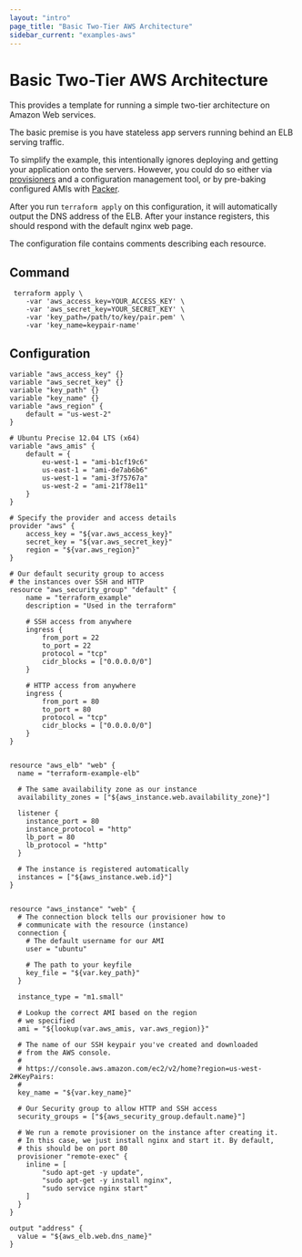 ```yaml
---
layout: "intro"
page_title: "Basic Two-Tier AWS Architecture"
sidebar_current: "examples-aws"
---
```


# Basic Two-Tier AWS Architecture

This provides a template for running a simple two-tier architecture on Amazon
Web services.

The basic premise is you have stateless app servers running behind
an ELB serving traffic.

To simplify the example, this intentionally ignores deploying and
getting your application onto the servers. However, you could do so either via
[provisioners](/docs/provisioners/index.html) and a configuration
management tool, or by pre-baking configured AMIs with
[Packer](http://www.packer.io).

After you run `terraform apply` on this configuration, it will
automatically output the DNS address of the ELB. After your instance
registers, this should respond with the default nginx web page.

The configuration file contains comments describing each
resource.

## Command

```
 terraform apply \
    -var 'aws_access_key=YOUR_ACCESS_KEY' \
    -var 'aws_secret_key=YOUR_SECRET_KEY' \
    -var 'key_path=/path/to/key/pair.pem' \
    -var 'key_name=keypair-name'
```

## Configuration

```
variable "aws_access_key" {}
variable "aws_secret_key" {}
variable "key_path" {}
variable "key_name" {}
variable "aws_region" {
    default = "us-west-2"
}

# Ubuntu Precise 12.04 LTS (x64)
variable "aws_amis" {
    default = {
        eu-west-1 = "ami-b1cf19c6"
        us-east-1 = "ami-de7ab6b6"
        us-west-1 = "ami-3f75767a"
        us-west-2 = "ami-21f78e11"
    }
}

# Specify the provider and access details
provider "aws" {
    access_key = "${var.aws_access_key}"
    secret_key = "${var.aws_secret_key}"
    region = "${var.aws_region}"
}

# Our default security group to access
# the instances over SSH and HTTP
resource "aws_security_group" "default" {
    name = "terraform_example"
    description = "Used in the terraform"

    # SSH access from anywhere
    ingress {
        from_port = 22
        to_port = 22
        protocol = "tcp"
        cidr_blocks = ["0.0.0.0/0"]
    }

    # HTTP access from anywhere
    ingress {
        from_port = 80
        to_port = 80
        protocol = "tcp"
        cidr_blocks = ["0.0.0.0/0"]
    }
}


resource "aws_elb" "web" {
  name = "terraform-example-elb"

  # The same availability zone as our instance
  availability_zones = ["${aws_instance.web.availability_zone}"]

  listener {
    instance_port = 80
    instance_protocol = "http"
    lb_port = 80
    lb_protocol = "http"
  }

  # The instance is registered automatically
  instances = ["${aws_instance.web.id}"]
}


resource "aws_instance" "web" {
  # The connection block tells our provisioner how to
  # communicate with the resource (instance)
  connection {
    # The default username for our AMI
    user = "ubuntu"

    # The path to your keyfile
    key_file = "${var.key_path}"
  }

  instance_type = "m1.small"

  # Lookup the correct AMI based on the region
  # we specified
  ami = "${lookup(var.aws_amis, var.aws_region)}"

  # The name of our SSH keypair you've created and downloaded
  # from the AWS console.
  #
  # https://console.aws.amazon.com/ec2/v2/home?region=us-west-2#KeyPairs:
  #
  key_name = "${var.key_name}"

  # Our Security group to allow HTTP and SSH access
  security_groups = ["${aws_security_group.default.name}"]

  # We run a remote provisioner on the instance after creating it.
  # In this case, we just install nginx and start it. By default,
  # this should be on port 80
  provisioner "remote-exec" {
    inline = [
        "sudo apt-get -y update",
        "sudo apt-get -y install nginx",
        "sudo service nginx start"
    ]
  }
}

output "address" {
  value = "${aws_elb.web.dns_name}"
}
```

